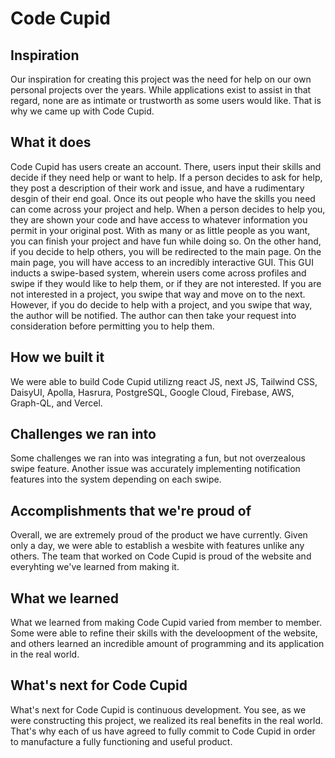 # Code Cupid
## Inspiration
Our inspiration for creating this project was the need for help on our own personal projects over the years. While applications exist to assist in that regard, none are as intimate or trustworth as some users would like. That is why we came up with Code Cupid.

## What it does
Code Cupid has users create an account. There, users input their skills and decide if they need help or want to help. If a person decides to ask for help, they post a description of their work and issue, and have a rudimentary desgin of their end goal. Once its out people who have the skills you need can come across your project and help. When a person decides to help you, they are shown your code and have access to whatever information you permit in your original post. With as many or as little people as you want, you can finish your project and have fun while doing so.
On the other hand, if you decide to help others, you will be redirected to the main page. On the main page, you will have access to an incredibly interactive GUI. This GUI inducts a swipe-based system, wherein users come across profiles and swipe if they would like to help them, or if they are not interested. If you are not interested in a project, you swipe that way and move on to the next. However, if you do decide to help with a project, and you swipe that way, the author will be notified. The author can then take your request into consideration before permitting you to help them.

## How we built it
We were able to build Code Cupid utilizng react JS, next JS, Tailwind CSS, DaisyUI, Apolla, Hasrura, PostgreSQL, Google Cloud, Firebase, AWS, Graph-QL, and Vercel.

## Challenges we ran into
Some challenges we ran into was integrating a fun, but not overzealous swipe feature. Another issue was accurately implementing notification features into the system depending on each swipe.

## Accomplishments that we're proud of
Overall, we are extremely proud of the product we have currently. Given only a day, we were able to establish a wesbite with features unlike any others. The team that worked on Code Cupid is proud of the website and everyhting we've learned from making it.

## What we learned
What we learned from making Code Cupid varied from member to member. Some were able to refine their skills with the develoopment of the website, and others learned an incredible amount of programming and its application in the real world.

## What's next for Code Cupid
What's next for Code Cupid is continuous development. You see, as we were constructing this project, we realized its real benefits in the real world. That's why each of us have agreed to fully commit to Code Cupid in order to manufacture a fully functioning  and useful product.
